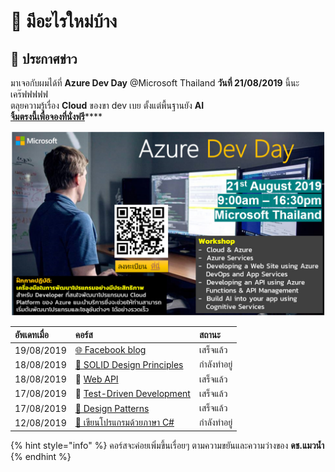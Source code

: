 # 📰 มีอะไรใหม่บ้าง

## 📣 ประกาศข่าว

มาเจอกับผมได้ที่ **Azure Dev Day** @Microsoft Thailand **วันที่ 21/08/2019** นี้นะเคร๊ฟฟฟฟฟ  
ตลุยความรู้เรื่อง **Cloud** ของขา dev เบย ตั้งแต่พื้นฐานยัง **AI**  
[**จิ้มตรงนี้เพื่อจองที่นั่งฟรี**](https://www.microsoftevents.com/profile/form/index.cfm?PKformID=0x7527554abcd&fbclid=IwAR0hJYbWxSbtNhgOz_5FRRMrvRD3Wn6cpb_9Ty4vgwOgQ8KkZCbN9Gl3PJ0)\*\*\*\*

![](.gitbook/assets/image%20%282%29.png)

| อัพเดทเมื่อ | คอร์ส | สถานะ |
| :--- | :--- | :--- |
| 19/08/2019 | [🌐 Facebook blog](https://www.facebook.com/mr.saladpuk) | เสร็จแล้ว |
| 18/08/2019 | [👶 SOLID Design Principles](https://saladpuk.gitbook.io/learn/basic/solid) | กำลังทำอยู่ |
| 18/08/2019 | 👦 [Web API](https://saladpuk.gitbook.io/learn/web/web-api-101) | เสร็จแล้ว |
| 17/08/2019 | 👦 [Test-Driven Development](https://saladpuk.gitbook.io/learn/software-testing/test-driven-development) | เสร็จแล้ว |
| 17/08/2019 | [🤴 Design Patterns](https://saladpuk.gitbook.io/learn/software-design/designpatterns) | เสร็จแล้ว |
| 12/08/2019 | [👶 เขียนโปรแกรมด้วยภาษา C\#](https://saladpuk.gitbook.io/learn/beginner-1/csharp101) | กำลังทำอยู่ |

{% hint style="info" %}
คอร์สจะค่อยเพิ่มขึ้นเรื่อยๆ ตามความขยันและความว่างของ **ดช.แมวน้ำ**
{% endhint %}



